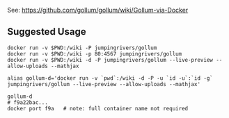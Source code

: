 See: https://github.com/gollum/gollum/wiki/Gollum-via-Docker

## Suggested Usage

```
docker run -v $PWD:/wiki -P jumpingrivers/gollum
docker run -v $PWD:/wiki -p 80:4567 jumpingrivers/gollum
docker run -v $PWD:/wiki -d -P jumpingrivers/gollum --live-preview --allow-uploads --mathjax
```

```
alias gollum-d='docker run -v `pwd`:/wiki -d -P -u `id -u`:`id -g` jumpingrivers/gollum --live-preview --allow-uploads --mathjax'

gollum-d
# f9a22bac...
docker port f9a   # note: full container name not required
```

